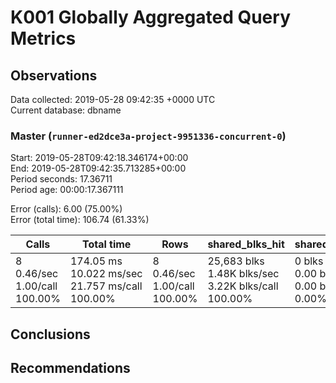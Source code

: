 # K001 Globally Aggregated Query Metrics

## Observations ##
Data collected: 2019-05-28 09:42:35 +0000 UTC  
Current database: dbname  



### Master (`runner-ed2dce3a-project-9951336-concurrent-0`) ###
Start: 2019-05-28T09:42:18.346174+00:00  
End: 2019-05-28T09:42:35.713285+00:00  
Period seconds: 17.36711  
Period age: 00:00:17.367111  

Error (calls): 6.00 (75.00%)  
Error (total time): 106.74 (61.33%)

| Calls | Total&nbsp;time | Rows | shared_blks_hit | shared_blks_read | shared_blks_dirtied | shared_blks_written | blk_read_time | blk_write_time | kcache_reads | kcache_writes | kcache_user_time_ms | kcache_system_time |
|-------|------------|------|-----------------|------------------|---------------------|---------------------|---------------|----------------|--------------|---------------|---------------------|--------------------|
|8<br/>0.46/sec<br/>1.00/call<br/>100.00% |174.05&nbsp;ms<br/>10.022&nbsp;ms/sec<br/>21.757&nbsp;ms/call<br/>100.00% |8<br/>0.46/sec<br/>1.00/call<br/>100.00% |25,683&nbsp;blks<br/>1.48K&nbsp;blks/sec<br/>3.22K&nbsp;blks/call<br/>100.00% |0&nbsp;blks<br/>0.00&nbsp;blks/sec<br/>0.00&nbsp;blks/call<br/>0.00% |0&nbsp;blks<br/>0.00&nbsp;blks/sec<br/>0.00&nbsp;blks/call<br/>0.00% |0&nbsp;blks<br/>0.00&nbsp;blks/sec<br/>0.00&nbsp;blks/call<br/>0.00% |0.00&nbsp;ms<br/>0.000&nbsp;ms/sec<br/>0.000&nbsp;ms/call<br/>0.00% |0.00&nbsp;ms<br/>0.000&nbsp;ms/sec<br/>0.000&nbsp;ms/call<br/>0.00% |0.00&nbsp;bytes<br/>0.00&nbsp;bytes/sec<br/>0.00&nbsp;bytes/call<br/>0.00% |0.00&nbsp;bytes<br/>0.00&nbsp;bytes/sec<br/>0.00&nbsp;bytes/call<br/>0.00% |0.00&nbsp;ms<br/>0.000&nbsp;ms/sec<br/>0.000&nbsp;ms/call<br/>0.00% |0.00&nbsp;ms<br/>0.000&nbsp;ms/sec<br/>0.000&nbsp;ms/call<br/>0.00%|





## Conclusions ##


## Recommendations ##

